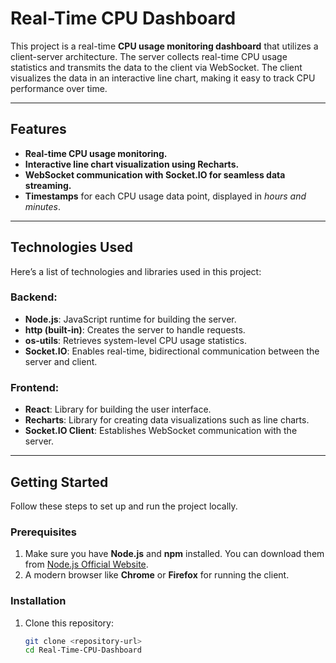 # **Real-Time CPU Dashboard**

This project is a real-time **CPU usage monitoring dashboard** that utilizes a client-server architecture. The server collects real-time CPU usage statistics and transmits the data to the client via WebSocket. The client visualizes the data in an interactive line chart, making it easy to track CPU performance over time.

---

## **Features**

- **Real-time CPU usage monitoring.**
- **Interactive line chart visualization using Recharts.**
- **WebSocket communication with Socket.IO for seamless data streaming.**
- **Timestamps** for each CPU usage data point, displayed in _hours and minutes_.

---

## **Technologies Used**

Here’s a list of technologies and libraries used in this project:

### **Backend:**

- **Node.js**: JavaScript runtime for building the server.
- **http (built-in)**: Creates the server to handle requests.
- **os-utils**: Retrieves system-level CPU usage statistics.
- **Socket.IO**: Enables real-time, bidirectional communication between the server and client.

### **Frontend:**

- **React**: Library for building the user interface.
- **Recharts**: Library for creating data visualizations such as line charts.
- **Socket.IO Client**: Establishes WebSocket communication with the server.

---

## **Getting Started**

Follow these steps to set up and run the project locally.

### **Prerequisites**

1. Make sure you have **Node.js** and **npm** installed. You can download them from [Node.js Official Website](https://nodejs.org/).
2. A modern browser like **Chrome** or **Firefox** for running the client.

### **Installation**

1. Clone this repository:
   ```bash
   git clone <repository-url>
   cd Real-Time-CPU-Dashboard
   ```
